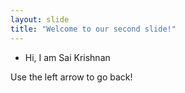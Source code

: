 ```yaml
---
layout: slide
title: "Welcome to our second slide!"
---
```

- Hi, I am Sai Krishnan

Use the left arrow to go back!
